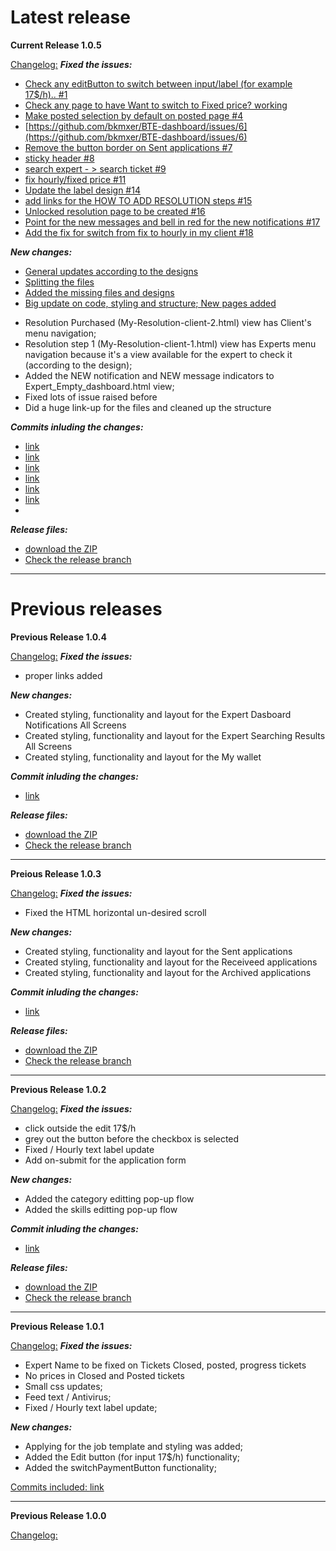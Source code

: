 
<h1> Latest release </h1>

<b>Current Release 1.0.5</b>

<u>Changelog:</u>
<i><b>Fixed the issues:</b></i>
- [Check any editButton to switch between input/label (for example 17$/h).. #1](https://github.com/bkmxer/BTE-dashboard/issues/1)
- [Check any page to have Want to switch to Fixed price? working ](https://github.com/bkmxer/BTE-dashboard/issues/2)
- [Make posted selection by default on posted page #4](https://github.com/bkmxer/BTE-dashboard/issues/4)
- [https://github.com/bkmxer/BTE-dashboard/issues/6](https://github.com/bkmxer/BTE-dashboard/issues/6)
- [Remove the button border on Sent applications #7](https://github.com/bkmxer/BTE-dashboard/issues/7)
- [sticky header #8](https://github.com/bkmxer/BTE-dashboard/issues/8)
- [search expert - > search ticket #9](https://github.com/bkmxer/BTE-dashboard/issues/9)
- [fix hourly/fixed price #11](https://github.com/bkmxer/BTE-dashboard/issues/11)
- [Update the label design #14](https://github.com/bkmxer/BTE-dashboard/issues/14)
- [add links for the HOW TO ADD RESOLUTION steps #15](https://github.com/bkmxer/BTE-dashboard/issues/15)
- [Unlocked resolution page to be created #16](https://github.com/bkmxer/BTE-dashboard/issues/16)
- [Point for the new messages and bell in red for the new notifications #17](https://github.com/bkmxer/BTE-dashboard/issues/17)
- [Add the fix for switch from fix to hourly in my client #18](https://github.com/bkmxer/BTE-dashboard/issues/18)

<i><b>New changes:</b></i>
- [General updates according to the designs](https://github.com/bkmxer/BTE-dashboard/commit/c408b19249d7812e27cab4aa5c7ecad61a99b693)
- [Splitting the files](https://github.com/bkmxer/BTE-dashboard/commit/3a8f823db2da337d0bf04e5519e61fa0d19e6281)
- [Added the missing files and designs](https://github.com/bkmxer/BTE-dashboard/commit/e481181300262c20d2065efae1b7e29e17443857)
- [Big update on code, styling and structure; New pages added](https://github.com/bkmxer/BTE-dashboard/commit/fb2c005984881f91ccf3f69010ac01ee2e2617fb)

<ul>
  <li>Resolution Purchased (My-Resolution-client-2.html) view has Client's menu navigation;</li>
  <li>Resolution step 1 (My-Resolution-client-1.html) view has Experts menu navigation because it's a view available for the expert to check it (according to the design);</li>
  <li>Added the NEW notification and NEW message indicators to Expert_Empty_dashboard.html view;</li>
  <li>Fixed lots of issue raised before</li>
  <li>Did a huge link-up for the files and cleaned up the structure</li>
 </ul>


<i><b>Commits inluding the changes:</b></i>
- [link](https://github.com/bkmxer/BTE-dashboard/commit/6179c20eb727a3ad9cfbfc22a8d7ece9aa71e698)
- [link](https://github.com/bkmxer/BTE-dashboard/commit/c408b19249d7812e27cab4aa5c7ecad61a99b693)
- [link](https://github.com/bkmxer/BTE-dashboard/commit/41504fe25ef0fa33f211d72b698785095212a8e6)
- [link](https://github.com/bkmxer/BTE-dashboard/commit/68f3bae4f35c967281a448679e3a23b2a40a9ecb)
- [link](https://github.com/bkmxer/BTE-dashboard/commit/9491698479ad0df88133c2151cc888de08a0b7cb)
- [link](https://github.com/bkmxer/BTE-dashboard/commit/3a8f823db2da337d0bf04e5519e61fa0d19e6281)
- 

<i><b>Release files:</b></i>
- [download the ZIP](https://drive.google.com/open?id=1ID7KGID1HNKIgm-SUhAOYpOl9P4j_Tsy)
- [Check the release branch](https://github.com/bkmxer/BTE-dashboard/tree/release/Release-1-0-5)

<hr>

<h1> Previous releases </h1>

<b>Previous Release 1.0.4</b>

<u>Changelog:</u>
<i><b>Fixed the issues:</b></i>
- proper links added

<i><b>New changes:</b></i>
- Created styling, functionality and layout for the Expert Dasboard Notifications All Screens
- Created styling, functionality and layout for the Expert Searching Results All Screens
- Created styling, functionality and layout for the My wallet

<i><b>Commit inluding the changes:</b></i>
- [link](https://github.com/bkmxer/BTE-dashboard/commit/6179c20eb727a3ad9cfbfc22a8d7ece9aa71e698)

<i><b>Release files:</b></i>
- [download the ZIP](https://drive.google.com/open?id=1locRpt6Ap51oIgK0zyeRCW3yWYoWbWkF)
- [Check the release branch](https://github.com/bkmxer/BTE-dashboard/tree/release/Release-1-0-4)

<hr>

<b>Preious Release 1.0.3</b>

<u>Changelog:</u>
<i><b>Fixed the issues:</b></i>
- Fixed the HTML horizontal un-desired scroll

<i><b>New changes:</b></i>
- Created styling, functionality and layout for the Sent applications
- Created styling, functionality and layout for the Receiveed applications
- Created styling, functionality and layout for the Archived applications

<i><b>Commit inluding the changes:</b></i>
- [link](https://github.com/bkmxer/BTE-dashboard/commit/fab338275b69aa45241379531e4259550a031264)

<i><b>Release files:</b></i>
- [download the ZIP](https://drive.google.com/open?id=1paYQeR_SXIqH2oupjK03VX96Big90-4S)
- [Check the release branch](https://github.com/bkmxer/BTE-dashboard/tree/release/Release-1-0-3)

<hr>

<b>Previous Release 1.0.2</b>

<u>Changelog:</u>
<i><b>Fixed the issues:</b></i>
- click outside the edit 17$/h
- grey out the button before the checkbox is selected
- Fixed / Hourly text label update
- Add on-submit for the application form

<i><b>New changes:</b></i>
- Added the category editting pop-up flow
- Added the skills editting pop-up flow

<i><b>Commit inluding the changes:</b></i>
- [link](https://github.com/bkmxer/BTE-dashboard/commit/810e5f3fe2659167c01512167ce64e16775d1e3e)

<i><b>Release files:</b></i>
- [download the ZIP](https://drive.google.com/file/d/19eK89PYcDsFwVuZ_bwjBHm29UO9aGAdE/view?usp=sharing)
- [Check the release branch](https://github.com/bkmxer/BTE-dashboard/tree/release/Release-1-0-2)

<hr>

<b>Previous Release 1.0.1</b>

<u>Changelog:</u>
<i><b>Fixed the issues:</b></i>
- Expert Name to be fixed on Tickets Closed, posted, progress tickets
- No prices in Closed and Posted tickets
- Small css updates;
- Feed text / Antivirus;
- Fixed / Hourly text label update;

<i><b>New changes:</b></i>
- Applying for the job template and styling was added;
- Added the Edit button (for input 17$/h) functionality;
- Added the switchPaymentButton functionality;

<u>Commits included: </u>
[link](https://github.com/bkmxer/BTE-dashboard/commit/8f5f025cec14807cf808722204400882b6c3e660)

<hr>

<b>Previous Release 1.0.0</b>

<u>Changelog:</u>
